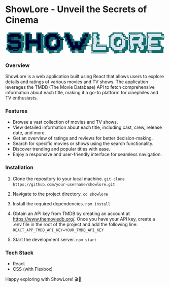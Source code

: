 # ShowLore - Unveil the Secrets of Cinema

![ShowLore Logo](https://github.com/hossainsany/showlore/blob/main/src/assets/showlore-logo.png?raw=true)

### Overview

ShowLore is a web application built using React that allows users to explore details and ratings of various movies and TV shows. The application leverages the TMDB (The Movie Database) API to fetch comprehensive information about each title, making it a go-to platform for cinephiles and TV enthusiasts.

### Features

-   Browse a vast collection of movies and TV shows.
-   View detailed information about each title, including cast, crew, release date, and more.
-   Get an overview of ratings and reviews for better decision-making.
-   Search for specific movies or shows using the search functionality.
-   Discover trending and popular titles with ease.
-   Enjoy a responsive and user-friendly interface for seamless navigation.

### Installation

1. Clone the repository to your local machine.
   `git clone https://github.com/your-username/showlore.git`

2. Navigate to the project directory. `cd showlore`
3. Install the required dependencies. `npm install`
4. Obtain an API key from TMDB by creating an account at https://www.themoviedb.org/. Once you have your API key, create a .env file in the root of the project and add the following line: `REACT_APP_TMDB_API_KEY=YOUR_TMDB_API_KEY`
5. Start the development server. `npm start`

### Tech Stack

-   React
-   CSS (with Flexbox)

Happy exploring with ShowLore! 🎬🍿
